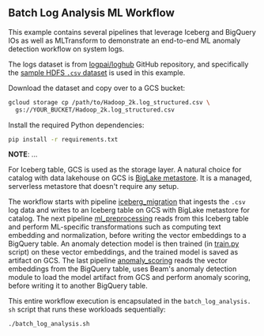 <!--
    Licensed to the Apache Software Foundation (ASF) under one
    or more contributor license agreements.  See the NOTICE file
    distributed with this work for additional information
    regarding copyright ownership.  The ASF licenses this file
    to you under the Apache License, Version 2.0 (the
    "License"); you may not use this file except in compliance
    with the License.  You may obtain a copy of the License at

      http://www.apache.org/licenses/LICENSE-2.0

    Unless required by applicable law or agreed to in writing,
    software distributed under the License is distributed on an
    "AS IS" BASIS, WITHOUT WARRANTIES OR CONDITIONS OF ANY
    KIND, either express or implied.  See the License for the
    specific language governing permissions and limitations
    under the License.
-->

## Batch Log Analysis ML Workflow

This example contains several pipelines that leverage Iceberg and BigQuery
IOs as well as MLTransform to demonstrate an end-to-end ML anomaly detection
workflow on system logs.

The logs dataset is from [logpai/loghub](https://github.com/logpai/loghub)
GitHub repository, and specifically the [sample HDFS `.csv` dataset](
https://github.com/logpai/loghub/blob/master/Hadoop/Hadoop_2k.log_structured.csv)
is used in this example.

Download the dataset and copy over to a GCS bucket:
```sh
gcloud storage cp /path/to/Hadoop_2k.log_structured.csv \
  gs://YOUR_BUCKET/Hadoop_2k.log_structured.csv
```

Install the required Python dependencies:
```sh
pip install -r requirements.txt
```
**NOTE**: ...

For Iceberg table, GCS is used as the storage layer. A natural choice for 
catalog with data lakehouse on GCS is [BigLake metastore](
https://cloud.google.com/bigquery/docs/about-blms). It is a managed, serverless
metastore that doesn't require any setup.

The workflow starts with pipeline [iceberg_migration](./iceberg_migration.yaml)
that ingests the `.csv` log data and writes to an Iceberg table on GCS with
BigLake metastore for catalog.
The next pipeline [ml_preprocessing](
./ml_preprocessing.yaml) reads from this Iceberg table and perform ML-specific
transformations such as computing text embedding and normalization, before
writing the vector embeddings to a BigQuery table.
An anomaly detection model is then trained (in [train.py](./train.py) script)
on these vector embeddings, and the trained model is saved as artifact on GCS.
The last pipeline [anomaly_scoring](./anomaly_scoring.yaml) reads the vector
embeddings from the BigQuery table, uses Beam's anomaly detection module to
load the model artifact from GCS and perform anomaly scoring, before writing
it to another BigQuery table.

This entire workflow execution is encapsulated in the `batch_log_analysis.
sh` script that runs these workloads sequentially:

```sh
./batch_log_analysis.sh
```
